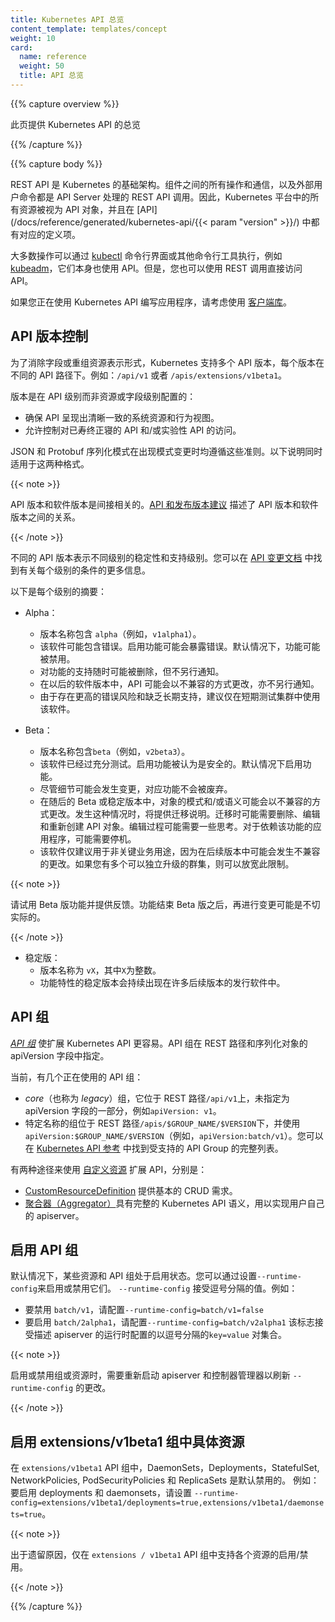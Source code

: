 ```yaml
---
title: Kubernetes API 总览
content_template: templates/concept
weight: 10
card:
  name: reference
  weight: 50
  title: API 总览
---
```


<!--
---
title: Kubernetes API Overview
reviewers:
- erictune
- lavalamp
- jbeda
content_template: templates/concept
weight: 10
card:
  name: reference
  weight: 50
  title: Overview of API
---
-->

{{% capture overview %}}

<!--
This page provides an overview of the Kubernetes API. 
-->
此页提供 Kubernetes API 的总览

{{% /capture %}}

{{% capture body %}}

<!--
The REST API is the fundamental fabric of Kubernetes. All operations and communications between components, and external user commands are REST API calls that the API Server handles. Consequently, everything in the Kubernetes
platform is treated as an API object and has a corresponding entry in the
[API](/docs/reference/generated/kubernetes-api/{{< param "version" >}}/).

Most operations can be performed through the
[kubectl](/docs/reference/kubectl/overview/) command-line interface or other
command-line tools, such as [kubeadm](/docs/reference/setup-tools/kubeadm/kubeadm/), which in turn use
the API. However, you can also access the API directly using REST calls.

Consider using one of the [client libraries](/docs/reference/using-api/client-libraries/)
if you are writing an application using the Kubernetes API.
-->

REST API 是 Kubernetes 的基础架构。组件之间的所有操作和通信，以及外部用户命令都是 API Server 处理的 REST API 调用。因此，Kubernetes 平台中的所有资源被视为 API 对象，并且在
[API](/docs/reference/generated/kubernetes-api/{{< param "version" >}}/) 中都有对应的定义项。

大多数操作可以通过 [kubectl](/docs/reference/kubectl/overview/) 命令行界面或其他命令行工具执行，例如 [kubeadm](/docs/reference/setup-tools/kubeadm/kubeadm/)，它们本身也使用 API。但是，您也可以使用 REST 调用直接访问 API。

如果您正在使用 Kubernetes API 编写应用程序，请考虑使用 [客户端库](/docs/reference/using-api/client-libraries/)。

<!--
## API versioning

To eliminate fields or restructure resource representations, Kubernetes supports
multiple API versions, each at a different API path. For example: `/api/v1` or
`/apis/extensions/v1beta1`.

The version is set at the API level rather than at the resource or field level to:

- Ensure that the API presents a clear and consistent view of system resources and behavior.
- Enable control access to end-of-life and/or experimental APIs.

The JSON and Protobuf serialization schemas follow the same guidelines for schema changes. The following descriptions cover both formats.
-->
## API 版本控制

为了消除字段或重组资源表示形式，Kubernetes 支持多个 API 版本，每个版本在不同的 API 路径下。例如：`/api/v1` 或者 `/apis/extensions/v1beta1`。

版本是在 API 级别而非资源或字段级别配置的：

- 确保 API 呈现出清晰一致的系统资源和行为视图。
- 允许控制对已寿终正寝的 API 和/或实验性 API 的访问。

JSON 和 Protobuf 序列化模式在出现模式变更时均遵循这些准则。以下说明同时适用于这两种格式。

{{< note >}}
<!--
The API versioning and software versioning are indirectly related.  The [API and release
versioning proposal](https://git.k8s.io/community/contributors/design-proposals/release/versioning.md) describes the relationship between API versioning and software versioning.
-->

API 版本和软件版本是间接相关的。[API 和发布版本建议](https://git.k8s.io/community/contributors/design-proposals/release/versioning.md) 描述了 API 版本和软件版本之间的关系。

{{< /note >}}

<!--
Different API versions indicate different levels of stability and support. You can find more information about the criteria for each level in the [API Changes documentation](https://git.k8s.io/community/contributors/devel/sig-architecture/api_changes.md#alpha-beta-and-stable-versions).

Here's a summary of each level:

- Alpha:
  - The version names contain `alpha` (for example, `v1alpha1`).
  - The software may contain bugs. Enabling a feature may expose bugs. A feature may be disabled by default.
  - The support for a feature may be dropped at any time without notice.
  - The API may change in incompatible ways in a later software release without notice.
  - The software is recommended for use only in short-lived testing clusters, due to increased risk of bugs and lack of  long-term support.
  
- Beta:
  - The version names contain `beta` (for example, `v2beta3`).
  - The software is well tested. Enabling a feature is considered safe. Features are enabled by default.
  - The support for a feature will not be dropped, though the details may change.
  - The schema and/or semantics of objects may change in incompatible ways in a subsequent beta or stable release. When this happens, migration instructions are provided.  This may require deleting, editing, and re-creating
    API objects. The editing process may require some thought. This may require downtime for applications that rely on the feature.
  - The software is recommended for only non-business-critical uses because of potential for incompatible changes in subsequent releases. If you have multiple clusters which can be upgraded independently, you may be able to relax this restriction.
-->
不同的 API 版本表示不同级别的稳定性和支持级别。您可以在 [API 变更文档](https://git.k8s.io/community/contributors/devel/sig-architecture/api_changes.md#alpha-beta-and-stable) 中找到有关每个级别的条件的更多信息。

以下是每个级别的摘要：

- Alpha：
  - 版本名称包含 `alpha`（例如，`v1alpha1`）。
  - 该软件可能包含错误。启用功能可能会暴露错误。默认情况下，功能可能被禁用。
  - 对功能的支持随时可能被删除，但不另行通知。
  - 在以后的软件版本中，API 可能会以不兼容的方式更改，亦不另行通知。
  - 由于存在更高的错误风险和缺乏长期支持，建议仅在短期测试集群中使用该软件。
  
- Beta：
  - 版本名称包含`beta`（例如，`v2beta3`）。
  - 该软件已经过充分测试。启用功能被认为是安全的。默认情况下启用功能。
  - 尽管细节可能会发生变更，对应功能不会被废弃。
  - 在随后的 Beta 或稳定版本中，对象的模式和/或语义可能会以不兼容的方式更改。发生这种情况时，将提供迁移说明。迁移时可能需要删除、编辑和重新创建 API 对象。编辑过程可能需要一些思考。对于依赖该功能的应用程序，可能需要停机。
  - 该软件仅建议用于非关键业务用途，因为在后续版本中可能会发生不兼容的更改。如果您有多个可以独立升级的群集，则可以放宽此限制。
 
 {{< note >}}
 
<!--
Try the beta features and provide feedback. After the features exit beta, it may not be practical to make more changes.
-->

请试用 Beta 版功能并提供反馈。功能结束 Beta 版之后，再进行变更可能是不切实际的。

 {{< /note >}}
 
<!-- 
- Stable:
  - The version name is `vX` where `X` is an integer.
  - The stable versions of features appear in released software for many subsequent versions.
-->

- 稳定版：
  - 版本名称为 `vX`，其中`X`为整数。
  - 功能特性的稳定版本会持续出现在许多后续版本的发行软件中。

<!--
## API groups

[*API groups*](https://git.k8s.io/community/contributors/design-proposals/api-machinery/api-group.md) make it easier to extend the Kubernetes API. The API group is specified in a REST path and in the `apiVersion` field of a serialized object.

Currently, there are several API groups in use:

*  The *core* (also called *legacy*) group, which is at REST path `/api/v1` and is not specified as part of the `apiVersion` field, for example, `apiVersion: v1`.
*  The named groups are at REST path `/apis/$GROUP_NAME/$VERSION`, and use `apiVersion: $GROUP_NAME/$VERSION`
   (for example, `apiVersion: batch/v1`). You can find the full list of supported API groups in [Kubernetes API reference](/docs/reference/).

The two paths that support extending the API with [custom resources](/docs/concepts/api-extension/custom-resources/) are:

 - [CustomResourceDefinition](/docs/tasks/access-kubernetes-api/extend-api-custom-resource-definitions/)
   for basic CRUD needs.
 - [aggregator](https://github.com/kubernetes/community/blob/master/contributors/design-proposals/api-machinery/aggregated-api-servers.md) for a full set of Kubernetes API semantics to implement their own apiserver.
-->

## API 组

[ *API 组*](https://git.k8s.io/community/contributors/design-proposals/api-machinery/api-group.md) 使扩展 Kubernetes API 更容易。API 组在 REST 路径和序列化对象的 apiVersion 字段中指定。

当前，有几个正在使用的 API 组：

* *core*（也称为 *legacy*）组，它位于 REST 路径`/api/v1`上，未指定为 apiVersion 字段的一部分，例如`apiVersion: v1`。
* 特定名称的组位于 REST 路径`/apis/$GROUP_NAME/$VERSION`下，并使用`apiVersion:$GROUP_NAME/$VERSION`（例如，`apiVersion:batch/v1`）。您可以在 [Kubernetes API 参考](/docs/reference/) 中找到受支持的 API Group 的完整列表。

有两种途径来使用 [自定义资源](/docs/concepts/api-extension/custom-resources/) 扩展 API，分别是：

 - [CustomResourceDefinition](/docs/tasks/access-kubernetes-api/extend-api-custom-resource-definitions/) 提供基本的 CRUD 需求。
 - [聚合器（Aggregator）](https://github.com/kubernetes/community/blob/master/contributors/design-proposals/api-machinery/aggregated-api-servers.md)具有完整的 Kubernetes API 语义，用以实现用户自己的 apiserver。
 
<!--
## Enabling or disabling API groups

Certain resources and API groups are enabled by default. You can enable or disable them by setting `--runtime-config`
on the apiserver. `--runtime-config` accepts comma separated values. For example:
 - to disable batch/v1, set `--runtime-config=batch/v1=false`
 - to enable batch/v2alpha1, set `--runtime-config=batch/v2alpha1`
The flag accepts comma separated set of key=value pairs describing runtime configuration of the apiserver.
-->
## 启用 API 组

默认情况下，某些资源和 API 组处于启用状态。您可以通过设置`--runtime-config`来启用或禁用它们。
`--runtime-config` 接受逗号分隔的值。例如：
 - 要禁用 `batch/v1`，请配置`--runtime-config=batch/v1=false`
 - 要启用 `batch/2alpha1`，请配置`--runtime-config=batch/v2alpha1`
该标志接受描述 apiserver 的运行时配置的以逗号分隔的`key=value` 对集合。

{{< note >}}

<!--
When you enable or disable groups or resources, you need to restart the apiserver and controller-manager
to pick up the `--runtime-config` changes.
-->
启用或禁用组或资源时，需要重新启动 apiserver 和控制器管理器以刷新 `--runtime-config` 的更改。

{{< /note >}}

<!--
## Enabling specific resources in the extensions/v1beta1 group

DaemonSets, Deployments, StatefulSet, NetworkPolicies, PodSecurityPolicies and ReplicaSets in the `extensions/v1beta1` API group are disabled by default.
For example: to enable deployments and daemonsets, set
`--runtime-config=extensions/v1beta1/deployments=true,extensions/v1beta1/daemonsets=true`.
-->

## 启用 extensions/v1beta1 组中具体资源

在 `extensions/v1beta1` API 组中，DaemonSets，Deployments，StatefulSet, NetworkPolicies, PodSecurityPolicies 和 ReplicaSets 是默认禁用的。
例如：要启用 deployments 和 daemonsets，请设置 `--runtime-config=extensions/v1beta1/deployments=true,extensions/v1beta1/daemonsets=true`。

{{< note >}}

<!--
Individual resource enablement/disablement is only supported in the `extensions/v1beta1` API group for legacy reasons.
-->
出于遗留原因，仅在 `extensions / v1beta1` API 组中支持各个资源的启用/禁用。

{{< /note >}}

{{% /capture %}}



